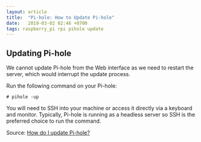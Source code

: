 ```yaml
---
layout: article
title:  "Pi-hole: How to Update Pi-hole"
date:   2019-03-02 02:46 +0700
tags: raspberry_pi rpi pihole update
---
```


## Updating Pi-hole

We cannot update Pi-hole from the Web interface as we need to restart the server, which would interrupt the update process.

Run the following command on your Pi-hole:

```
# pihole -up
```

You will need to SSH into your machine or access it directly via a keyboard and monitor. Typically, Pi-hole is running as a headless server so SSH is the preferred choice to run the command.

Source: [How do I update Pi-hole?](https://discourse.pi-hole.net/t/how-do-i-update-pi-hole/249)
